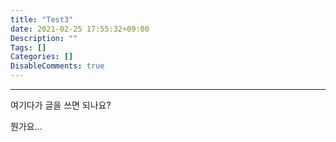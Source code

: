 ```yaml
---
title: "Test3"
date: 2021-02-25 17:55:32+09:00
Description: ""
Tags: []
Categories: []
DisableComments: true
---
```


---

여기다가 글을 쓰면 되나요?

뭔가요... 